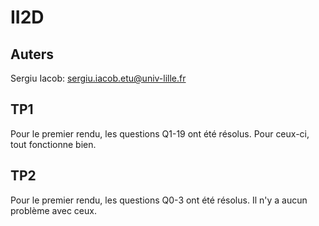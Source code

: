 # II2D

## Auters
Sergiu Iacob: <sergiu.iacob.etu@univ-lille.fr>

## TP1
Pour le premier rendu, les questions Q1-19 ont été résolus. Pour ceux-ci, tout fonctionne bien.

## TP2
Pour le premier rendu, les questions Q0-3 ont été résolus. Il n'y a aucun problème avec ceux.